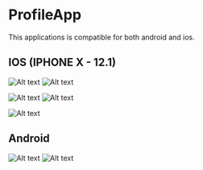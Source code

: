 # ProfileApp

This applications is compatible for both android and ios.

## IOS (IPHONE X - 12.1)

![Alt text](./src/images/Home-ios.png?raw=true "Title")       ![Alt text](./src/images/Slider-ios.png?raw=true "Title")


![Alt text](./src/images/Alerts-ios.png?raw=true "Title")     ![Alt text](./src/images/Subscribe-ios.png?raw=true "Title")


![Alt text](./src/images/Dashboard-ios.png?raw=true "Title")


## Android

![Alt text](./src/images/Home.png?raw=true "Title")           ![Alt text](./src/images/Slider.png?raw=true "Title")
